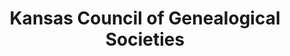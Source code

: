 ---
layout: repo
title: "Kansas Council of Genealogical Societies "
id: 26256
permalink: repos/26256/
---
